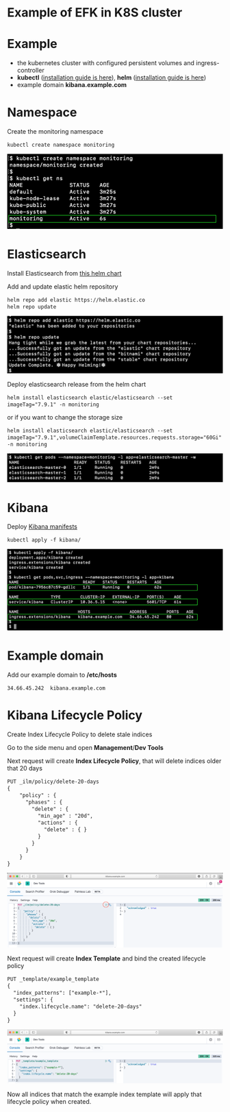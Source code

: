 # Example of EFK in K8S cluster


# Example

* the kubernetes cluster with configured persistent volumes and ingress-controller
* **kubectl** ([installation guide is here](https://kubernetes.io/docs/tasks/tools/install-kubectl/)), **helm** ([installation guide is here](https://helm.sh/docs/intro/install/))
* example domain **kibana.example.com**


# Namespace

Create the monitoring namespace
```
kubectl create namespace monitoring
```

![created namespace](screenshots/screenshot-namespace.png)


# Elasticsearch
Install Elasticsearch from [this helm chart](https://github.com/elastic/helm-charts/tree/master/elasticsearch) 

Add and update elastic helm repository
```
helm repo add elastic https://helm.elastic.co
helm repo update
```

![elastic helm repo](screenshots/screenshot-elastic-helm-repo.png)


Deploy elasticsearch release from the helm chart
```
helm install elasticsearch elastic/elasticsearch --set imageTag="7.9.1" -n monitoring
```
or if you want to change the storage size
```
helm install elasticsearch elastic/elasticsearch --set imageTag="7.9.1",volumeClaimTemplate.resources.requests.storage="60Gi" -n monitoring
```

![elastic pods](screenshots/screenshot-elastic-pods.png)


# Kibana

Deploy [Kibana manifests](kibana/)

```
kubectl apply -f kibana/
```

![kibana-deploy](screenshots/screenshot-kibana-deploy.png)


# Example domain

Add our example domain to **/etc/hosts**
```
34.66.45.242  kibana.example.com
```

# Kibana Lifecycle Policy
Create Index Lifecycle Policy to delete stale indices

Go to the side menu and open **Management**/**Dev Tools**


Next request will create **Index Lifecycle Policy**, that will delete indices older that 20 days
```
PUT _ilm/policy/delete-20-days
{
    "policy" : {
      "phases" : {
        "delete" : {
          "min_age" : "20d",
          "actions" : {
            "delete" : { }
          }
        }
      }
    } 
}
```

![kibana-policy](screenshots/screenshot-kibana-policy.png)


Next request will create **Index Template** and bind the created lifecycle policy

```
PUT _template/example_template
{
  "index_patterns": ["example-*"],
  "settings": {
    "index.lifecycle.name": "delete-20-days"
  }
}
```

![kibana-index-template](screenshots/screenshot-kibana-index-template.png)


Now all indices that match the example index template will apply that lifecycle policy when created.